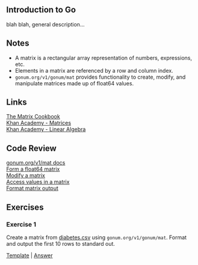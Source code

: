 ## Introduction to Go

blah blah, general description...

## Notes

- A matrix is a rectangular array representation of numbers, expressions, etc.
- Elements in a matrix are referenced by a row and column index.
- `gonum.org/v1/gonum/mat` provides functionality to create, modify, and manipulate matrices made up of float64 values.

## Links

[The Matrix Cookbook](http://www.math.uwaterloo.ca/~hwolkowi/matrixcookbook.pdf)  
[Khan Academy - Matrices](https://www.khanacademy.org/math/algebra-home/precalculus/precalc-matrices)  
[Khan Academy - Linear Algebra](https://www.khanacademy.org/math/linear-algebra)

## Code Review

[gonum.org/v1/mat docs](https://godoc.org/gonum.org/v1/gonum/mat)    
[Form a float64 matrix](example1/example1.go)  
[Modify a matrix](example2/example2.go)  
[Access values in a matrix](example3/example3.go)  
[Format matrix output](example4/example4.go)  

## Exercises

### Exercise 1

Create a matrix from [diabetes.csv](../data_versioning/data/diabetes.csv) using `gonum.org/v1/gonum/mat`. Format and output the first 10 rows to standard out.

[Template](exercises/template1/template1.go) |
[Answer](exercises/exercise1/exercise1.go)

